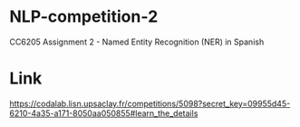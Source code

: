 # NLP-competition-2
CC6205 Assignment 2 - Named Entity Recognition (NER) in Spanish

# Link

https://codalab.lisn.upsaclay.fr/competitions/5098?secret_key=09955d45-6210-4a35-a171-8050aa050855#learn_the_details
